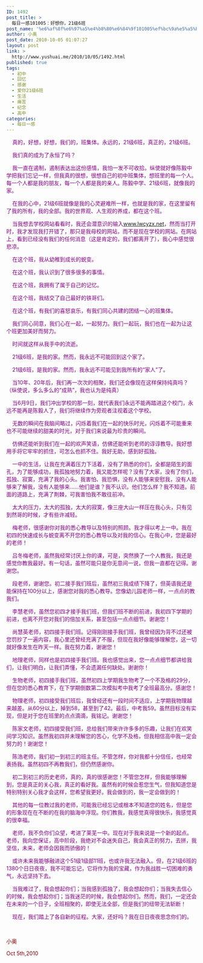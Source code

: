 ```yaml
---
ID: 1492
post_title: >
  每日一感101005：好想你，21级6班
post_name: '%e6%af%8f%e6%97%a5%e4%b8%80%e6%84%9f101005%ef%bc%9a%e5%a5%bd%e6%83%b3%e4%bd%a0%ef%bc%8c21%e7%ba%a76%e7%8f%ad'
author: 小奥
post_date: 2010-10-05 01:07:27
layout: post
link: >
  http://www.yushuai.me/2010/10/05/1492.html
published: true
tags:
  - 初中
  - 回忆
  - 感谢
  - 爱你21级6班
  - 生活
  - 痛苦
  - 纪念
  - 高中
categories:
  - 每日一感
---
```

<p>&#160;&#160;&#160; <font color="#800080">真的，好想，好想，我们的，班集体。永远的，21级6班，真正的，21级6班。</font></p>  <p><font color="#800080">&#160;&#160;&#160; 我们真的成为了永恒了吗？</font></p> <font color="#800080"></font>  <p><font color="#800080">&#160;&#160;&#160; 我一直在遏制，遏制表达出这份感情，我怕一发不可收拾。纵使就好像陈毅中学把我们忘记一样，但我真的很想，很想自己的初中班集体，想班里的每一个人。每一个人都是我的朋友，每一个人都是我的亲人。陈毅中学、21级6班，就像我的家。</font></p>  <p><font color="#800080">&#160;&#160;&#160; 在我的心中，21级6班就像是我的心灵避难所一样，也就是我的家，在这里留有了我的所有，我的全部。我的世界观、人生观的养成，都在这个班。</font></p>  <p><font color="#800080">&#160;&#160;&#160; 当我想去学校网站看看时，我还会潜意识的输入<a href="http://www.lwcyzx.net">www.lwcyzx.net</a>，然而当打开时，我才发现我打开错了，那只是我母校的网站，而不是现在学校的网站。在网站上，看到已经没有我们的任何消息（这是肯定的，我们都离开了），我心中感觉很悲凉。</font></p> <!--more-->  <p><font color="#800080"></font></p>  <p><font color="#800080">&#160;&#160;&#160; 在这个班，我从幼稚到成长的蜕变。</font></p>  <p><font color="#800080">&#160;&#160;&#160; 在这个班，我认识到了很多很多的事情。</font></p>  <p><font color="#800080">&#160;&#160;&#160; 在这个班，我拥有了属于自己的记忆。</font></p>  <p><font color="#800080">&#160;&#160;&#160; 在这个班，我结交了自己最好的铁哥们。</font></p>  <p><font color="#800080">&#160;&#160;&#160; 在这个班，有我们的喜怒哀乐，有我们同心共建的团结一心的班集体。</font></p>  <p><font color="#800080">&#160;&#160;&#160; 我们同心同意，我们心在一起，一起努力。我们一起玩，我们也在一起为让这个班更加美好而努力。</font></p>  <p><font color="#800080">&#160;&#160;&#160; 时间就这样从我手中的流逝。</font></p>  <p><font color="#800080">&#160;&#160;&#160; 21级6班，是我的家。然而，我永远不可能回到这个家了。</font></p>  <p><font color="#800080">&#160;&#160;&#160; 21级6班，是我的家。然而，我永远不可能见到我所有的“家人”了。</font></p>  <p><font color="#800080">&#160;&#160;&#160; 当10年、20年后，我们再一次次的相聚，我们还会像现在这样保持纯真吗？（纵使说，多么多么的“成熟”，我也认为是纯真）</font></p>  <p><font color="#800080">&#160;&#160;&#160; 当6月9日，我们冲出学校的那一刻，就代表我们永远不能再踏进这个校门，永远不能再是陈毅人了，我们将继续作为旁观者注视着这个学校。</font></p>  <p><font color="#800080">&#160;&#160;&#160; 无数的瞬间在我脑间略过，闪烁着我们在一起的快乐时光，闪烁着不可能重来也不可能继续的甜美的时光，对于我们来说最为珍贵的瞬间。</font></p>  <p><font color="#800080">&#160;&#160;&#160; 仿佛还能听到我们在一起的欢声笑语，仿佛还能听到老师的谆谆教导。我好想用手将它牢牢的抓住，可怎么也抓不住。我好无助，感到好孤独。</font></p>  <p><font color="#800080">&#160;&#160;&#160; 一中的生活，让我在充满着压力下活着，没有了熟悉的你们，全都是陌生的面孔，为了能够成功，我孤独地努力着，我又能怎样呢？没有了大家，没有了你们，孤独、寂寞，充满了我的心头。我害怕、我恐惧，没有人能够来安慰我，没有人能够来了解我，没有人能够来……他们是谁？我不认识。他们怎么样？我不知道。前面的道路上，充满了荆棘，可我害怕我不敢往前冲。</font></p>  <p><font color="#800080">&#160;&#160;&#160; 太大的压力，太大的孤独，太大的寂寞，像三座大山一样压在我心头，只有见到然哥的时候，才有些许减轻。</font></p>  <p><font color="#800080">&#160;&#160;&#160; 梅老师，很感谢你对我的悉心教导以及特别的照顾。我才得以考上一中。我在初四的快速成长与蜕变离不开您的悉心教导以及对我的信心。在我心中，您是最好的老师！</font></p>  <p><font color="#800080">&#160;&#160;&#160; 吕冬梅老师，虽然我经常讨厌上你的课，可是，突然换了一个人教我，我还是感觉你教我最好。有一句话，虽然可能只是你无意间一说，但我一直都在记得。谢谢您。</font></p>  <p><font color="#800080">&#160;&#160;&#160; 段老师，谢谢您。初二接手我们班后，虽然初三我成绩下降了，但英语我还是能保持在100分以上，感谢您对我的悉心教导。您像幼儿园老师一样，一点点的教我们。</font></p>  <p><font color="#800080">&#160;&#160;&#160; 李慧老师，虽然您初四才接手我们班，但我们班不断的前进，我初四下学期的前进，也离不开您对我们的倍加关系，甚至包括一点点细节。谢谢您！</font></p>  <p><font color="#800080">&#160;&#160;&#160; 尚慧英老师，初四接手我们班。记得刚刚接手我们班，我曾经因为背不过还被您罚抄了一遍内容，我心里还曾经充满了不服，但现在我好像能够理解您，这一切就好像发生在昨天一样。我在努力着，谢谢您！</font></p>  <p><font color="#800080">&#160;&#160;&#160; 地理老师，同样也是初四接手我们班。我也感觉出来，您一点点细节都讲给我们，让我们明白，让我们弄懂，不会遗漏任何缺处。谢谢你！</font></p>  <p><font color="#800080">&#160;&#160;&#160; 生物老师，初四接手我们班，虽然初四上学期我生物考了一个不及格的29分，但在您的悉心教育下，在下学期倒数第二次模拟考中我考了全班最高分。感谢您！</font></p>  <p><font color="#800080">&#160;&#160;&#160; 物理老师，初四接受我们班后，我曾经还有一段时间不适应，上学期我物理越来越差。从60分以上，掉到58，甚至到了42。最后，中考我59。虽然目标没有实现，但是对于您在班里的点点滴滴，我铭记。谢谢您！</font></p>  <p><font color="#800080">&#160;&#160;&#160; 陈家文老师，初四接受我们班，总给我们带来许许多多的乐趣，让我们在欢笑间学习知识。虽然我初四并未理解您的苦心，化学不及格，但我相信高中我一定会努力的！谢谢您！</font></p>  <p><font color="#800080">&#160;&#160;&#160; 陈浩老师，我们初一到初三的班主任。不管怎样，你对我都十分信任，也经常表扬我。虽然初四不再教我们，但仍然感谢你。</font></p>  <p><font color="#800080">&#160;&#160;&#160; 初二到初三的历史老师，真的，真的很感谢您！不管您怎样，但我能够理解到，您是真正的关心我，真正的看好我。虽然有的时候会惹您生气，但我知道您是特别特别关心我才会这样，您希望我更好。我会做到的，我一定会做到的！</font></p>  <p><font color="#800080">&#160;&#160;&#160; 其他的每一位教过我的老师，可能我已经忘记或根本不知道您的姓名，但是您的形象现在在不断的在我的脑海中浮现。你们教我，我感觉真得很快乐，我感觉真的很幸福。</font></p>  <p><font color="#800080">&#160;&#160;&#160; 老师，我不负你们众望，考进了莱芜一中。现在对于我来说是一个新的起点。老师，我向您保证，高中阶段，我绝对不会迷失自己，我会真正的努力，去拼，我坚信，未来，老师会因我而骄傲的！</font></p>  <p><font color="#800080">&#160;&#160;&#160; 或许未来我能够融进这个51级1级部11班，也或许我无法融入。但，在21级6班的1380个日日夜夜，我不可能忘记，它将作为我的宝藏，作为我战胜一切困难的勇气，永远坚持下去。</font></p>  <p><font color="#800080">&#160;&#160;&#160; 当我难过了，我会想起你们；当我感到孤独了，我会想起你们；当我失去信心的时候，我会想起你们；当我迷茫的时候，我会想起你们。然而，我们，一定还会在未来的一个日子，全班相聚的，即使无法全部，但是我们的纽带无法斩断！</font></p>  <p><font color="#800080">&#160;&#160;&#160; 现在，我们踏上了各自新的征程。大家，还好吗？我在日日夜夜思念你们的。</font></p>  <p>&#160;</p>  <p><font color="#800000">小奥</font></p>  <p><font color="#800000">Oct 5th,2010</font></p>